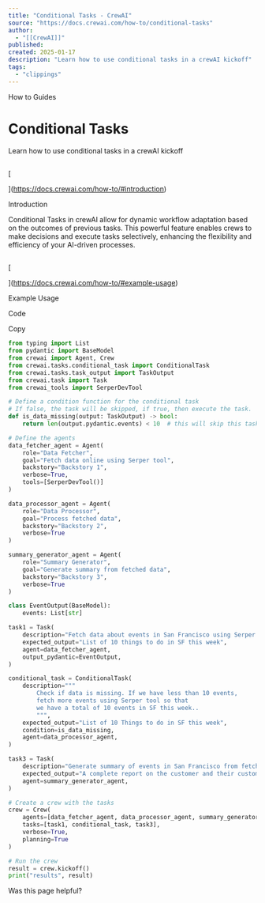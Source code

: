 ```yaml
---
title: "Conditional Tasks - CrewAI"
source: "https://docs.crewai.com/how-to/conditional-tasks"
author:
  - "[[CrewAI]]"
published:
created: 2025-01-17
description: "Learn how to use conditional tasks in a crewAI kickoff"
tags:
  - "clippings"
---
```


How to Guides

# Conditional Tasks

Learn how to use conditional tasks in a crewAI kickoff

##

[​

](https://docs.crewai.com/how-to/#introduction)

Introduction

Conditional Tasks in crewAI allow for dynamic workflow adaptation based on the outcomes of previous tasks. This powerful feature enables crews to make decisions and execute tasks selectively, enhancing the flexibility and efficiency of your AI-driven processes.

##

[​

](https://docs.crewai.com/how-to/#example-usage)

Example Usage

Code

Copy

```python
from typing import List
from pydantic import BaseModel
from crewai import Agent, Crew
from crewai.tasks.conditional_task import ConditionalTask
from crewai.tasks.task_output import TaskOutput
from crewai.task import Task
from crewai_tools import SerperDevTool

# Define a condition function for the conditional task
# If false, the task will be skipped, if true, then execute the task.
def is_data_missing(output: TaskOutput) -> bool:
    return len(output.pydantic.events) < 10  # this will skip this task

# Define the agents
data_fetcher_agent = Agent(
    role="Data Fetcher",
    goal="Fetch data online using Serper tool",
    backstory="Backstory 1",
    verbose=True,
    tools=[SerperDevTool()]
)

data_processor_agent = Agent(
    role="Data Processor",
    goal="Process fetched data",
    backstory="Backstory 2",
    verbose=True
)

summary_generator_agent = Agent(
    role="Summary Generator",
    goal="Generate summary from fetched data",
    backstory="Backstory 3",
    verbose=True
)

class EventOutput(BaseModel):
    events: List[str]

task1 = Task(
    description="Fetch data about events in San Francisco using Serper tool",
    expected_output="List of 10 things to do in SF this week",
    agent=data_fetcher_agent,
    output_pydantic=EventOutput,
)

conditional_task = ConditionalTask(
    description="""
        Check if data is missing. If we have less than 10 events,
        fetch more events using Serper tool so that
        we have a total of 10 events in SF this week..
        """,
    expected_output="List of 10 Things to do in SF this week",
    condition=is_data_missing,
    agent=data_processor_agent,
)

task3 = Task(
    description="Generate summary of events in San Francisco from fetched data",
    expected_output="A complete report on the customer and their customers and competitors, including their demographics, preferences, market positioning and audience engagement.",
    agent=summary_generator_agent,
)

# Create a crew with the tasks
crew = Crew(
    agents=[data_fetcher_agent, data_processor_agent, summary_generator_agent],
    tasks=[task1, conditional_task, task3],
    verbose=True,
    planning=True
)

# Run the crew
result = crew.kickoff()
print("results", result)
```

Was this page helpful?
